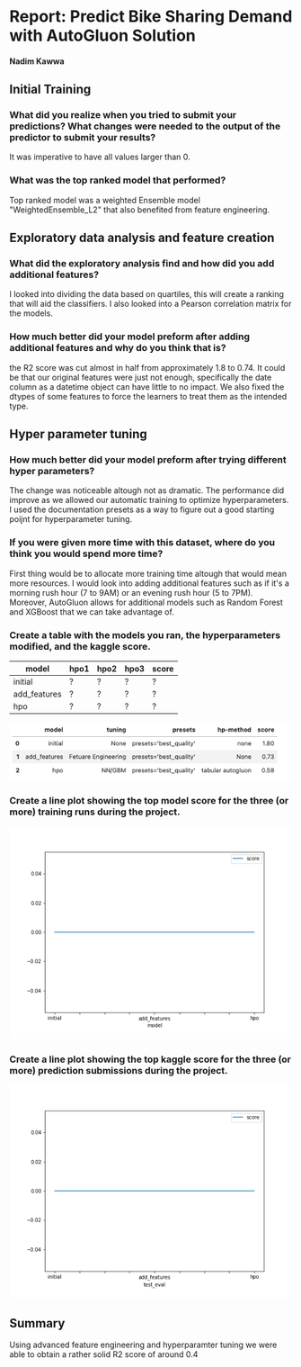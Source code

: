 # Report: Predict Bike Sharing Demand with AutoGluon Solution
#### Nadim Kawwa

## Initial Training
### What did you realize when you tried to submit your predictions? What changes were needed to the output of the predictor to submit your results?
It was imperative to have all values larger than 0.

### What was the top ranked model that performed?
Top ranked model was a weighted Ensemble model "WeightedEnsemble_L2" that also benefited from feature engineering.

## Exploratory data analysis and feature creation
### What did the exploratory analysis find and how did you add additional features?
I looked into dividing the data based on quartiles, this will create a ranking that will aid the classifiers. I also looked into a Pearson correlation matrix for the models.

### How much better did your model preform after adding additional features and why do you think that is?
the R2 score was cut almost in half from approximately 1.8 to 0.74. It could be that our original features were just not enough, specifically the date column as a datetime object can have little to no impact. We also fixed the dtypes of some features to force the learners to treat them as the intended type.

## Hyper parameter tuning
### How much better did your model preform after trying different hyper parameters?
The change was noticeable altough not as dramatic. The performance did improve as we allowed our automatic training to optimize hyperparameters. I used the documentation presets as a way to figure out a good starting poijnt for hyperparameter tuning.

### If you were given more time with this dataset, where do you think you would spend more time?
First thing would be to allocate more training time altough that would mean more resources. I would look into adding additional features such as if it's a morning rush hour (7 to 9AM) or an evening rush hour (5 to 7PM). Moreover, AutoGluon allows for additional models such as Random Forest and XGBoost that we can take advantage of.

### Create a table with the models you ran, the hyperparameters modified, and the kaggle score.
|model|hpo1|hpo2|hpo3|score|
|--|--|--|--|--|
|initial|?|?|?|?|
|add_features|?|?|?|?|
|hpo|?|?|?|?|

![performance_table.png](img/performance_table.png)

### Create a line plot showing the top model score for the three (or more) training runs during the project.


![model_train_score.png](img/model_train_score.png)

### Create a line plot showing the top kaggle score for the three (or more) prediction submissions during the project.


![model_test_score.png](img/model_test_score.png)

## Summary
Using advanced feature engineering and hyperparamter tuning we were able to obtain a rather solid R2 score of around 0.4